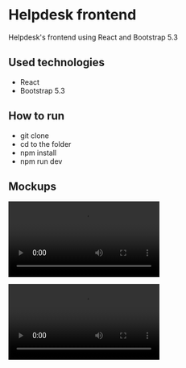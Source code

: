 # Helpdesk frontend

Helpdesk's frontend using React and Bootstrap 5.3

## Used technologies

- React
- Bootstrap 5.3

## How to run
- git clone
- cd to the folder
- npm install
- npm run dev

## Mockups
![Mockup_1](https://i.gyazo.com/1330dde652ea204fde649dd8e1ec42ee.mp4)

![Mockup_2](https://i.gyazo.com/8085cdd16e239394db5a5d2d560d3e7f.mp4)

